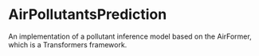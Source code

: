 # AirPollutantsPrediction
An implementation of a pollutant inference model based on the AirFormer, which is a Transformers framework.
